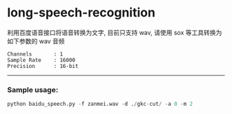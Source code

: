 # long-speech-recognition

利用百度语音接口将语音转换为文字, 目前只支持 wav, 请使用 sox 等工具转换为如下参数的 wav 音频



```
Channels       : 1
Sample Rate    : 16000
Precision      : 16-bit
```

---
### Sample usage:

```python
python baidu_speech.py -f zanmei.wav -d ./gkc-cut/ -a 0 -m 2
```
